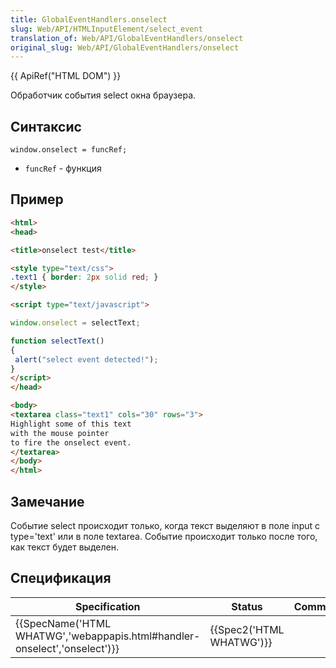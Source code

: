 ```yaml
---
title: GlobalEventHandlers.onselect
slug: Web/API/HTMLInputElement/select_event
translation_of: Web/API/GlobalEventHandlers/onselect
original_slug: Web/API/GlobalEventHandlers/onselect
---
```


{{ ApiRef("HTML DOM") }}

Обработчик события select окна браузера.

## Синтаксис

```
window.onselect = funcRef;
```

- `funcRef` - функция

## Пример

```html
<html>
<head>

<title>onselect test</title>

<style type="text/css">
.text1 { border: 2px solid red; }
</style>

<script type="text/javascript">

window.onselect = selectText;

function selectText()
{
 alert("select event detected!");
}
</script>
</head>

<body>
<textarea class="text1" cols="30" rows="3">
Highlight some of this text
with the mouse pointer
to fire the onselect event.
</textarea>
</body>
</html>
```

## Замечание

Событие select происходит только, когда текст выделяют в поле input с type='text' или в поле textarea. Событие происходит только после того, как текст будет выделен.

## Спецификация

| Specification                                                                                    | Status                           | Comment |
| ------------------------------------------------------------------------------------------------ | -------------------------------- | ------- |
| {{SpecName('HTML WHATWG','webappapis.html#handler-onselect','onselect')}} | {{Spec2('HTML WHATWG')}} |         |
